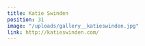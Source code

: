```yaml
---
title: Katie Swinden
position: 31
image: "/uploads/gallery__katieswinden.jpg"
link: http://katieswinden.com/
---
```


